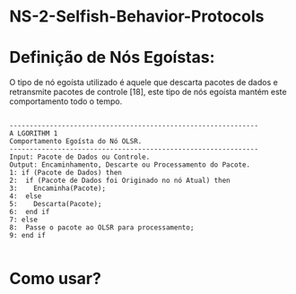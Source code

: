 # NS-2-Selfish-Behavior-Protocols

# Definição de Nós Egoístas: 
O tipo de nó egoísta utilizado é aquele que descarta pacotes de dados e retransmite pacotes de controle [18], este tipo de nós egoísta mantém este comportamento todo o tempo.

<p>
  <pre><code>
--------------------------------------------------------------
A LGORITHM 1
Comportamento Egoísta do Nó OLSR.
--------------------------------------------------------------
Input: Pacote de Dados ou Controle.
Output: Encaminhamento, Descarte ou Processamento do Pacote.
1: if (Pacote de Dados) then
2:  if (Pacote de Dados foi Originado no nó Atual) then
3:    Encaminha(Pacote);
4:  else
5:    Descarta(Pacote);
6:  end if
7: else
8:  Passe o pacote ao OLSR para processamento;
9: end if
  </code></pre>
</p>



# Como usar?
